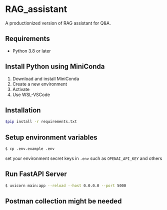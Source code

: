 # RAG_assistant
A productionized version of RAG assistant for Q&A.

## Requirements
- Python 3.8 or later

## Install Python using MiniConda
1) Download and install MiniConda
2) Create a new environment
3) Activate
4) Use WSL-VSCode

## Installation
```bash
$pip install -r requirements.txt
```

## Setup environment variables
```bash
$ cp .env.example .env
```
set your environment secret keys in `.env` such as `OPENAI_API_KEY` and others

## Run FastAPI Server
```bash
$ uvicorn main:app --reload --host 0.0.0.0 --port 5000
```
## Postman collection might be needed
